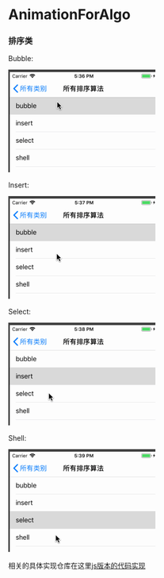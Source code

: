 # AnimationForAlgo

### 排序类

Bubble:

![bubble](GIF/bubble.gif)

Insert:

![insert](GIF/insert.gif)

Select:

![Select](GIF/Select.gif)

Shell:

![shell](GIF/shell.gif)



相关的具体实现仓库在这里[js版本的代码实现](https://github.com/TPQuietBro/Algo)
